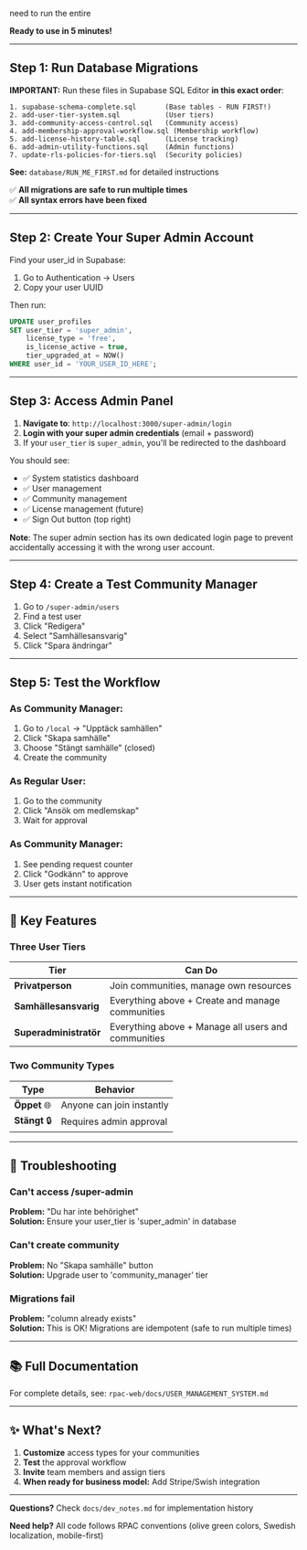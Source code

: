  need to run the entire 

**Ready to use in 5 minutes!**

---

## Step 1: Run Database Migrations

**IMPORTANT:** Run these files in Supabase SQL Editor **in this exact order**:

```
1. supabase-schema-complete.sql       (Base tables - RUN FIRST!)
2. add-user-tier-system.sql           (User tiers)
3. add-community-access-control.sql   (Community access)
4. add-membership-approval-workflow.sql (Membership workflow)
5. add-license-history-table.sql      (License tracking)
6. add-admin-utility-functions.sql    (Admin functions)
7. update-rls-policies-for-tiers.sql  (Security policies)
```

**See:** `database/RUN_ME_FIRST.md` for detailed instructions

✅ **All migrations are safe to run multiple times**  
✅ **All syntax errors have been fixed**

---

## Step 2: Create Your Super Admin Account

Find your user_id in Supabase:
1. Go to Authentication → Users
2. Copy your user UUID

Then run:

```sql
UPDATE user_profiles 
SET user_tier = 'super_admin',
    license_type = 'free',
    is_license_active = true,
    tier_upgraded_at = NOW()
WHERE user_id = 'YOUR_USER_ID_HERE';
```

---

## Step 3: Access Admin Panel

1. **Navigate to**: `http://localhost:3000/super-admin/login`
2. **Login with your super admin credentials** (email + password)
3. If your `user_tier` is `super_admin`, you'll be redirected to the dashboard

You should see:
- ✅ System statistics dashboard
- ✅ User management
- ✅ Community management
- ✅ License management (future)
- ✅ Sign Out button (top right)

**Note**: The super admin section has its own dedicated login page to prevent accidentally accessing it with the wrong user account.

---

## Step 4: Create a Test Community Manager

1. Go to `/super-admin/users`
2. Find a test user
3. Click "Redigera"
4. Select "Samhällesansvarig"
5. Click "Spara ändringar"

---

## Step 5: Test the Workflow

### As Community Manager:
1. Go to `/local` → "Upptäck samhällen"
2. Click "Skapa samhälle"
3. Choose "Stängt samhälle" (closed)
4. Create the community

### As Regular User:
1. Go to the community
2. Click "Ansök om medlemskap"
3. Wait for approval

### As Community Manager:
1. See pending request counter
2. Click "Godkänn" to approve
3. User gets instant notification

---

## 🎯 Key Features

### Three User Tiers

| Tier | Can Do |
|------|--------|
| **Privatperson** | Join communities, manage own resources |
| **Samhällesansvarig** | Everything above + Create and manage communities |
| **Superadministratör** | Everything above + Manage all users and communities |

### Two Community Types

| Type | Behavior |
|------|----------|
| **Öppet** 🌐 | Anyone can join instantly |
| **Stängt** 🔒 | Requires admin approval |

---

## 🔧 Troubleshooting

### Can't access /super-admin
**Problem:** "Du har inte behörighet"  
**Solution:** Ensure your user_tier is 'super_admin' in database

### Can't create community
**Problem:** No "Skapa samhälle" button  
**Solution:** Upgrade user to 'community_manager' tier

### Migrations fail
**Problem:** "column already exists"  
**Solution:** This is OK! Migrations are idempotent (safe to run multiple times)

---

## 📚 Full Documentation

For complete details, see: `rpac-web/docs/USER_MANAGEMENT_SYSTEM.md`

---

## ✨ What's Next?

1. **Customize** access types for your communities
2. **Test** the approval workflow
3. **Invite** team members and assign tiers
4. **When ready for business model:** Add Stripe/Swish integration

---

**Questions?** Check `docs/dev_notes.md` for implementation history

**Need help?** All code follows RPAC conventions (olive green colors, Swedish localization, mobile-first)

